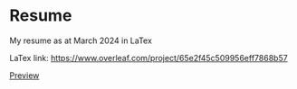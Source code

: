 # Resume

My resume as at March 2024 in LaTex

LaTex link: https://www.overleaf.com/project/65e2f45c509956eff7868b57


[Preview](Muiga_Stephen_Resume.pdf)
